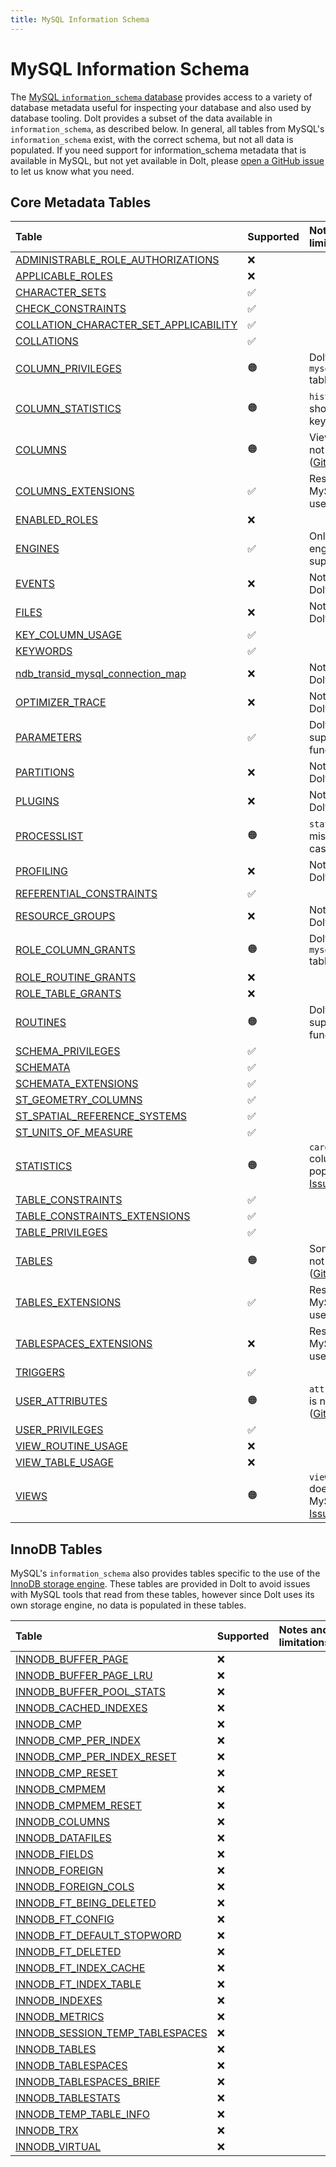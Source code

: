 ```yaml
---
title: MySQL Information Schema
---
```


# MySQL Information Schema 

The [MySQL `information_schema` database](https://dev.mysql.com/doc/refman/8.0/en/information-schema-introduction.html) provides access to a variety of database metadata useful for inspecting your database and also used by database tooling. Dolt provides a subset of the data available in `information_schema`, as described below. In general, all tables from MySQL's `information_schema` exist, with the correct schema, but not all data is populated. If you need support for information_schema metadata that is available in MySQL, but not yet available in Dolt, please [open a GitHub issue](https://github.com/dolthub/dolt/issues/new) to let us know what you need.

## Core Metadata Tables

| Table                                                                                                                                                      | Supported | Notes and limitations                                                                                 |
|:-----------------------------------------------------------------------------------------------------------------------------------------------------------|:----------|:------------------------------------------------------------------------------------------------------|
| [ADMINISTRABLE_ROLE_AUTHORIZATIONS](https://dev.mysql.com/doc/refman/8.0/en/information-schema-administrable-role-authorizations-table.html)               | ❌         |                                                                                                       |
| [APPLICABLE_ROLES](https://dev.mysql.com/doc/refman/8.0/en/information-schema-applicable-roles-table.html)                                                 | ❌         |                                                                                                       |
| [CHARACTER_SETS](https://dev.mysql.com/doc/refman/8.0/en/information-schema-character-sets-table.html)                                                     | ✅         |                                                                                                       |
| [CHECK_CONSTRAINTS](https://dev.mysql.com/doc/refman/8.0/en/information-schema-check-constraints-table.html)                                               | ✅         |                                                                                                       |
| [COLLATION_CHARACTER_SET_APPLICABILITY](https://dev.mysql.com/doc/refman/8.0/en/information-schema-collation-character-set-applicability-table.html)       | ✅         |                                                                                                       |
| [COLLATIONS](https://dev.mysql.com/doc/refman/8.0/en/information-schema-collations-table.html)                                                             | ✅         |                                                                                                       |
| [COLUMN_PRIVILEGES](https://dev.mysql.com/doc/refman/8.0/en/information-schema-column-privileges-table.html)                                               | 🟠        | Dolt does not `mysql.columns_priv` table yet.                                                         |
| [COLUMN_STATISTICS](https://dev.mysql.com/doc/refman/8.0/en/information-schema-column-statistics-table.html)                                               | 🟠️       | `histogram` column shows only `buckets` key values.                                                   |
| [COLUMNS](https://dev.mysql.com/doc/refman/8.0/en/information-schema-columns-table.html)                                                                   | 🟠️       | View columns are not included ([GitHub Issue](https://github.com/dolthub/dolt/issues/3168)).          |
| [COLUMNS_EXTENSIONS](https://dev.mysql.com/doc/refman/8.0/en/information-schema-columns-extensions-table.html)                                             | ✅        | Reserved in MySQL for future use.                                                                     |
| [ENABLED_ROLES](https://dev.mysql.com/doc/refman/8.0/en/information-schema-enabled-roles-table.html)                                                       | ❌         |                                                                                                       |
| [ENGINES](https://dev.mysql.com/doc/refman/8.0/en/information-schema-engines-table.html)                                                                   | ✅         | Only the `InnoDB` engine is supported.                                                                |
| [EVENTS](https://dev.mysql.com/doc/refman/8.0/en/information-schema-events-table.html)                                                                     | ❌         | Not supported in Dolt.                                                                                |
| [FILES](https://dev.mysql.com/doc/refman/8.0/en/information-schema-files-table.html)                                                                       | ❌         | Not supported in Dolt.                                                                                |
| [KEY_COLUMN_USAGE](https://dev.mysql.com/doc/refman/8.0/en/information-schema-key-column-usage-table.html)                                                 | ✅         |                                                                                                       |
| [KEYWORDS](https://dev.mysql.com/doc/refman/8.0/en/information-schema-keywords-table.html)                                                                 | ✅         |                                                                                                       ||
| [ndb_transid_mysql_connection_map](https://dev.mysql.com/doc/refman/8.0/en/information-schema-ndb-transid-mysql-connection-map-table.html)                 | ❌         | Not supported in Dolt.                                                                                |
| [OPTIMIZER_TRACE](https://dev.mysql.com/doc/refman/8.0/en/information-schema-optimizer-trace-table.html)                                                   | ❌         | Not supported in Dolt.                                                                                |
| [PARAMETERS](https://dev.mysql.com/doc/refman/8.0/en/information-schema-parameters-table.html)                                                             | ✅         | Dolt does not support stored functions yet.                                                           |
| [PARTITIONS](https://dev.mysql.com/doc/refman/8.0/en/information-schema-partitions-table.html)                                                             | ❌         | Not supported in Dolt.                                                                                |
| [PLUGINS](https://dev.mysql.com/doc/refman/8.0/en/information-schema-plugins-table.html)                                                                   | ❌️       | Not supported in Dolt.                                                                                |
| [PROCESSLIST](https://dev.mysql.com/doc/refman/8.0/en/information-schema-processlist-table.html)                                                           | 🟠️       | `status` column missing some cases.                                                                   |
| [PROFILING](https://dev.mysql.com/doc/refman/8.0/en/information-schema-profiling-table.html)                                                               | ❌         | Not supported in Dolt.                                                                                |
| [REFERENTIAL_CONSTRAINTS](https://dev.mysql.com/doc/refman/8.0/en/information-schema-referential-constraints-table.html)                                   | ✅         |                                                                                                       |
| [RESOURCE_GROUPS](https://dev.mysql.com/doc/refman/8.0/en/information-schema-resource-groups-table.html)                                                   | ❌         | Not supported in Dolt.                                                                                |
| [ROLE_COLUMN_GRANTS](https://dev.mysql.com/doc/refman/8.0/en/information-schema-role-column-grants-table.html)                                             | 🟠        | Dolt does not `mysql.columns_priv` table yet.                                                         |
| [ROLE_ROUTINE_GRANTS](https://dev.mysql.com/doc/refman/8.0/en/information-schema-role-routine-grants-table.html)                                           | ❌         |                                                                                                       |
| [ROLE_TABLE_GRANTS](https://dev.mysql.com/doc/refman/8.0/en/information-schema-role-table-grants-table.html)                                               | ❌         |                                                                                                       |
| [ROUTINES](https://dev.mysql.com/doc/refman/8.0/en/information-schema-routines-table.html)                                                                 | 🟠️       | Dolt does not support stored functions yet.                                                           |
| [SCHEMA_PRIVILEGES](https://dev.mysql.com/doc/refman/8.0/en/information-schema-schema-privileges-table.html)                                               | ✅         |                                                                                                       |
| [SCHEMATA](https://dev.mysql.com/doc/refman/8.0/en/information-schema-schemata-table.html)                                                                 | ✅         |                                                                                                       |
| [SCHEMATA_EXTENSIONS](https://dev.mysql.com/doc/refman/8.0/en/information-schema-schemata-extensions-table.html)                                           | ✅         |                                                                                                       |
| [ST_GEOMETRY_COLUMNS](https://dev.mysql.com/doc/refman/8.0/en/information-schema-st-geometry-columns-table.html)                                           | ✅          |                                                                                                       |
| [ST_SPATIAL_REFERENCE_SYSTEMS](https://dev.mysql.com/doc/refman/8.0/en/information-schema-st-spatial-reference-systems-table.html)                         | ✅         |                                                                                                       |
| [ST_UNITS_OF_MEASURE](https://dev.mysql.com/doc/refman/8.0/en/information-schema-st-units-of-measure-table.html)                                           | ✅         |                                                                                                       |
| [STATISTICS](https://dev.mysql.com/doc/refman/8.0/en/information-schema-statistics-table.html)                                                             | 🟠        | `cardinality` column is not populated ([GitHub Issue](https://github.com/dolthub/dolt/issues/5200)).  |
| [TABLE_CONSTRAINTS](https://dev.mysql.com/doc/refman/8.0/en/information-schema-table-constraints-table.html)                                               | ✅         |                                                                                                       |
| [TABLE_CONSTRAINTS_EXTENSIONS](https://dev.mysql.com/doc/refman/8.0/en/information-schema-table-constraints-extensions-table.html)                         | ✅         |                                                                                                       |
| [TABLE_PRIVILEGES](https://dev.mysql.com/doc/refman/8.0/en/information-schema-table-privileges-table.html)                                                 | ✅         |                                                                                                       |
| [TABLES](https://dev.mysql.com/doc/refman/8.0/en/information-schema-tables-table.html)                                                                     | 🟠️       | Some columns are not populated ([GitHub Issue](https://github.com/dolthub/dolt/issues/5202)).         |                                                                                                                                                                                                                                      |
| [TABLES_EXTENSIONS](https://dev.mysql.com/doc/refman/8.0/en/information-schema-tables-extensions-table.html)                                               | ✅         | Reserved in MySQL for future use.                                                                     |                                                                                                                                                                                                    |
| [TABLESPACES_EXTENSIONS](https://dev.mysql.com/doc/refman/8.0/en/information-schema-tablespaces-extensions-table.html)                                     | ❌         | Reserved in MySQL for future use.                                                                     |                                                                                                                                                                                  |
| [TRIGGERS](https://dev.mysql.com/doc/refman/8.0/en/information-schema-triggers-table.html)                                                                 | ✅         |                                                                                                       |
| [USER_ATTRIBUTES](https://dev.mysql.com/doc/refman/8.0/en/information-schema-user-attributes-table.html)                                                   | 🟠         | `attributes` column is not populated ([GitHub Issue](https://github.com/dolthub/dolt/issues/5203)).   |
| [USER_PRIVILEGES](https://dev.mysql.com/doc/refman/8.0/en/information-schema-user-privileges-table.html)                                                   | ✅         |                                                                                                       |
| [VIEW_ROUTINE_USAGE](https://dev.mysql.com/doc/refman/8.0/en/information-schema-view-routine-usage-table.html)                                             | ❌         |                                                                                                       |
| [VIEW_TABLE_USAGE](https://dev.mysql.com/doc/refman/8.0/en/information-schema-view-table-usage-table.html)                                                 | ❌         |                                                                                                       |
| [VIEWS](https://dev.mysql.com/doc/refman/8.0/en/information-schema-views-table.html)                                                                       | 🟠        | `view_definition` does not match MySQL ([GitHub Issue](https://github.com/dolthub/dolt/issues/3004)). |


## InnoDB Tables

MySQL's `information_schema` also provides tables specific to the use of the [InnoDB storage engine](https://dev.mysql.com/doc/refman/5.6/en/innodb-introduction.html). These 
tables are provided in Dolt to avoid issues with MySQL tools that read from these tables, however since Dolt uses its own storage engine, no data is
populated in these tables. 

| Table                                                                                                                                                      | Supported | Notes and limitations                              |
|:-----------------------------------------------------------------------------------------------------------------------------------------------------------|:----------|:---------------------------------------------------|
| [INNODB_BUFFER_PAGE](https://dev.mysql.com/doc/refman/8.0/en/information-schema-innodb-buffer-page-table.html)                                             | ❌         |                                                    |
| [INNODB_BUFFER_PAGE_LRU](https://dev.mysql.com/doc/refman/8.0/en/information-schema-innodb-buffer-page-lru-table.html)                                     | ❌         |                                                    |
| [INNODB_BUFFER_POOL_STATS](https://dev.mysql.com/doc/refman/8.0/en/information-schema-innodb-buffer-pool-stats-table.html)                                 | ❌         |                                                    |
| [INNODB_CACHED_INDEXES](https://dev.mysql.com/doc/refman/8.0/en/information-schema-innodb-cached-indexes-table.html)                                       | ❌         |                                                    |
| [INNODB_CMP](https://dev.mysql.com/doc/refman/8.0/en/information-schema-innodb-cmp-table.html)                                                             | ❌         |                                                    |
| [INNODB_CMP_PER_INDEX](https://dev.mysql.com/doc/refman/8.0/en/information-schema-innodb-cmp-per-index-table.html)                                         | ❌         |                                                    |
| [INNODB_CMP_PER_INDEX_RESET](https://dev.mysql.com/doc/refman/8.0/en/information-schema-innodb-cmp-per-index-table.html)                                   | ❌         |                                                    |
| [INNODB_CMP_RESET](https://dev.mysql.com/doc/refman/8.0/en/information-schema-innodb-cmp-table.html)                                                       | ❌         |                                                    |
| [INNODB_CMPMEM](https://dev.mysql.com/doc/refman/8.0/en/information-schema-innodb-cmpmem-table.html)                                                       | ❌         |                                                    |
| [INNODB_CMPMEM_RESET](https://dev.mysql.com/doc/refman/8.0/en/information-schema-innodb-cmpmem-table.html)                                                 | ❌         |                                                    |
| [INNODB_COLUMNS](https://dev.mysql.com/doc/refman/8.0/en/information-schema-innodb-columns-table.html)                                                     | ❌         |                                                    |
| [INNODB_DATAFILES](https://dev.mysql.com/doc/refman/8.0/en/information-schema-innodb-datafiles-table.html)                                                 | ❌         |                                                    |
| [INNODB_FIELDS](https://dev.mysql.com/doc/refman/8.0/en/information-schema-innodb-fields-table.html)                                                       | ❌         |                                                    |
| [INNODB_FOREIGN](https://dev.mysql.com/doc/refman/8.0/en/information-schema-innodb-foreign-table.html)                                                     | ❌         |                                                    |
| [INNODB_FOREIGN_COLS](https://dev.mysql.com/doc/refman/8.0/en/information-schema-innodb-foreign-cols-table.html)                                           | ❌         |                                                    |
| [INNODB_FT_BEING_DELETED](https://dev.mysql.com/doc/refman/8.0/en/information-schema-innodb-ft-being-deleted-table.html)                                   | ❌         |                                                    |
| [INNODB_FT_CONFIG](https://dev.mysql.com/doc/refman/8.0/en/information-schema-innodb-ft-config-table.html)                                                 | ❌         |                                                    |
| [INNODB_FT_DEFAULT_STOPWORD](https://dev.mysql.com/doc/refman/8.0/en/information-schema-innodb-ft-default-stopword-table.html)                             | ❌         |                                                    |
| [INNODB_FT_DELETED](https://dev.mysql.com/doc/refman/8.0/en/information-schema-innodb-ft-deleted-table.html)                                               | ❌         |                                                    |
| [INNODB_FT_INDEX_CACHE](https://dev.mysql.com/doc/refman/8.0/en/information-schema-innodb-ft-index-cache-table.html)                                       | ❌         |                                                    |
| [INNODB_FT_INDEX_TABLE](https://dev.mysql.com/doc/refman/8.0/en/information-schema-innodb-ft-index-table-table.html)                                       | ❌         |                                                    |
| [INNODB_INDEXES](https://dev.mysql.com/doc/refman/8.0/en/information-schema-innodb-indexes-table.html)                                                     | ❌         |                                                    |
| [INNODB_METRICS](https://dev.mysql.com/doc/refman/8.0/en/information-schema-innodb-metrics-table.html)                                                     | ❌         |                                                    |
| [INNODB_SESSION_TEMP_TABLESPACES](https://dev.mysql.com/doc/refman/8.0/en/information-schema-innodb-session-temp-tablespaces-table.html)                   | ❌         |                                                    |
| [INNODB_TABLES](https://dev.mysql.com/doc/refman/8.0/en/information-schema-innodb-tables-table.html)                                                       | ❌         |                                                    |
| [INNODB_TABLESPACES](https://dev.mysql.com/doc/refman/8.0/en/information-schema-innodb-tablespaces-table.html)                                             | ❌         |                                                    |
| [INNODB_TABLESPACES_BRIEF](https://dev.mysql.com/doc/refman/8.0/en/information-schema-innodb-tablespaces-brief-table.html)                                 | ❌         |                                                    |
| [INNODB_TABLESTATS](https://dev.mysql.com/doc/refman/8.0/en/information-schema-innodb-tablestats-table.html)                                               | ❌         |                                                    |
| [INNODB_TEMP_TABLE_INFO](https://dev.mysql.com/doc/refman/8.0/en/information-schema-innodb-temp-table-info-table.html)                                     | ❌         |                                                    |
| [INNODB_TRX](https://dev.mysql.com/doc/refman/8.0/en/information-schema-innodb-trx-table.html)                                                             | ❌         |                                                    |
| [INNODB_VIRTUAL](https://dev.mysql.com/doc/refman/8.0/en/information-schema-innodb-virtual-table.html)                                                     | ❌         |                                                    |


